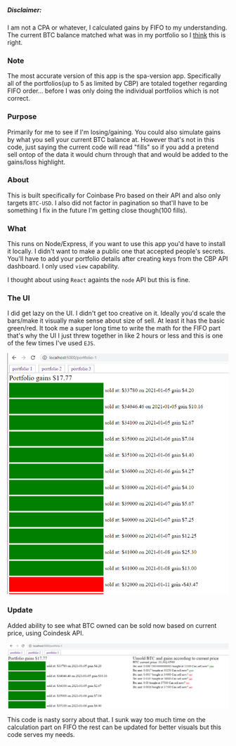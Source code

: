 ##### Disclaimer:
I am not a CPA or whatever, I calculated gains by FIFO to my understanding. The current BTC balance matched what was in my portfolio so I <u>think</u> this is right.

### Note
The most accurate version of this app is the spa-version app. Specifically all of the portfolios(up to 5 as limited by CBP) are totaled together regarding FIFO order... before I was only doing the individual portfolios which is not correct.

### Purpose
Primarily for me to see if I'm losing/gaining. You could also simulate gains by what you sell your current BTC balance at. However that's not in this code, just saying the current code will read "fills" so if you add a pretend sell ontop of the data it would churn through that and would be added to the gains/loss highlight.

### About
This is built specifically for Coinbase Pro based on their API and also only targets `BTC-USD`. I also did not factor in pagination so that'll have to be something I fix in the future I'm getting close though(100 fills).

### What
This runs on Node/Express, if you want to use this app you'd have to install it locally. I didn't want to make a public one that accepted people's secrets. You'll have to add your portfolio details after creating keys from the CBP API dashboard. I only used `view` capability.

I thought about using `React` againts the `node` API but this is fine.

### The UI
I did get lazy on the UI. I didn't get too creative on it. Ideally you'd scale the bars/make it visually make sense about size of sell. At least it has the basic green/red. It took me a super long time to write the math for the FIFO part that's why the UI I just threw together in like 2 hours or less and this is one of the few times I've used `EJS`.

![current UI](./current-ui.PNG)

### Update
Added ability to see what BTC owned can be sold now based on current price, using Coindesk API.

![can sell now](./can-sell-now.PNG)

This code is nasty sorry about that. I sunk way too much time on the calculation part on FIFO the rest can be updated for better visuals but this code serves my needs.